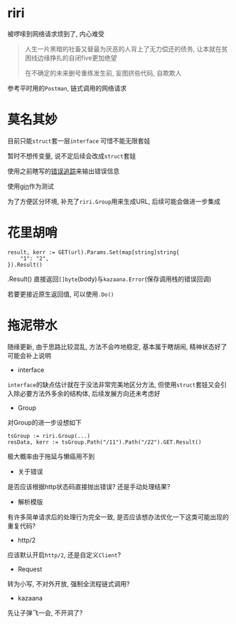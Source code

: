 # riri

被啰嗦到网络请求烦到了, 内心难受

> 人生一片黑暗的社畜又替最为厌恶的人背上了无力偿还的债务, 让本就在贫困线边缘挣扎的自闭five更加绝望
>
> 在不确定的未来删号重练发生前, 妄图挤些代码, 自欺欺人

参考平时用的`Postman`, 链式调用的网络请求

# 莫名其妙

目前只能`struct`套一层`interface` 可惜不能无限套娃

暂时不想传变量, 说不定后续会改成`struct`套娃

使用之前瞎写的[错误追踪](https://github.com/M-Quadra/kazaana)来输出错误信息

使用[gin](github.com/gin-gonic/gin)作为测试

为了方便区分环境, 补充了`riri.Group`用来生成URL, 后续可能会做进一步集成

# 花里胡哨

```
result, kerr := GET(url).Params.Set(map[string]string{
    "1": "2",
}).Result()
```

.Result() 直接返回`[]byte`(body)与`kazaana.Error`(保存调用栈的错误回调)

若要更接近原生返回值, 可以使用`.Do()`

# 拖泥带水

随缘更新, 由于思路比较混乱, 方法不会咋地稳定, 基本属于瞎胡闹, 精神状态好了可能会补上说明

- interface

`interface`的缺点估计就在于没法非常完美地区分方法, 但使用`struct`套娃又会引入除必要方法外多余的结构体, 后续发展方向还未考虑好

- Group

对Group的进一步设想如下

```
tsGroup := riri.Group(...)
resData, kerr := tsGroup.Path("/11").Path("/22").GET.Result()
```

极大概率由于拖延与懒癌用不到

- 关于错误

是否应该根据http状态码直接抛出错误? 还是手动处理结果?

- 解析模版

有许多简单请求后的处理行为完全一致, 是否应该想办法优化一下这类可能出现的重复代码?

- http/2

应该默认开启`http/2`, 还是自定义`Client`?

- Request

转为小写, 不对外开放, 强制全流程链式调用?

- kazaana

先让子弹飞一会, 不开洞了?
